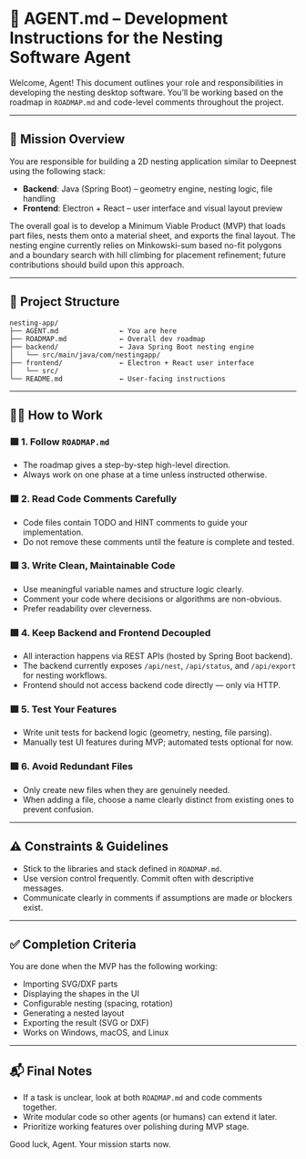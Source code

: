 
# 🤖 AGENT.md – Development Instructions for the Nesting Software Agent

Welcome, Agent! This document outlines your role and responsibilities in developing the nesting desktop software. You’ll be working based on the roadmap in `ROADMAP.md` and code-level comments throughout the project.

---

## 🧭 Mission Overview

You are responsible for building a 2D nesting application similar to Deepnest using the following stack:

- **Backend**: Java (Spring Boot) – geometry engine, nesting logic, file handling
- **Frontend**: Electron + React – user interface and visual layout preview

The overall goal is to develop a Minimum Viable Product (MVP) that loads part files, nests them onto a material sheet, and exports the final layout. The nesting engine currently relies on Minkowski-sum based no-fit polygons and a boundary search with hill climbing for placement refinement; future contributions should build upon this approach.

---

## 📂 Project Structure

```
nesting-app/
├── AGENT.md               ← You are here
├── ROADMAP.md             ← Overall dev roadmap
├── backend/               ← Java Spring Boot nesting engine
│   └── src/main/java/com/nestingapp/
├── frontend/              ← Electron + React user interface
│   └── src/
└── README.md              ← User-facing instructions
```

---

## 🧑‍💻 How to Work

### 🟩 1. Follow `ROADMAP.md`
- The roadmap gives a step-by-step high-level direction.
- Always work on one phase at a time unless instructed otherwise.

### 🟩 2. Read Code Comments Carefully
- Code files contain TODO and HINT comments to guide your implementation.
- Do not remove these comments until the feature is complete and tested.

### 🟩 3. Write Clean, Maintainable Code
- Use meaningful variable names and structure logic clearly.
- Comment your code where decisions or algorithms are non-obvious.
- Prefer readability over cleverness.

### 🟩 4. Keep Backend and Frontend Decoupled
- All interaction happens via REST APIs (hosted by Spring Boot backend).
- The backend currently exposes `/api/nest`, `/api/status`, and `/api/export` for nesting workflows.
- Frontend should not access backend code directly — only via HTTP.

### 🟩 5. Test Your Features
- Write unit tests for backend logic (geometry, nesting, file parsing).
- Manually test UI features during MVP; automated tests optional for now.

### 🟩 6. Avoid Redundant Files
- Only create new files when they are genuinely needed.
- When adding a file, choose a name clearly distinct from existing ones to prevent confusion.

---

## ⚠️ Constraints & Guidelines

- Stick to the libraries and stack defined in `ROADMAP.md`.
- Use version control frequently. Commit often with descriptive messages.
- Communicate clearly in comments if assumptions are made or blockers exist.

---

## ✅ Completion Criteria

You are done when the MVP has the following working:
- Importing SVG/DXF parts
- Displaying the shapes in the UI
- Configurable nesting (spacing, rotation)
- Generating a nested layout
- Exporting the result (SVG or DXF)
- Works on Windows, macOS, and Linux

---

## 📬 Final Notes

- If a task is unclear, look at both `ROADMAP.md` and code comments together.
- Write modular code so other agents (or humans) can extend it later.
- Prioritize working features over polishing during MVP stage.

Good luck, Agent. Your mission starts now.
